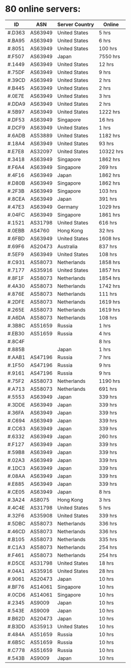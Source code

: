 # 80 online servers:

| ID | ASN | Server Country | Online |
| ------ | ------ | ------ | ------ |
| #.D363 | AS63949 | United States | 5 hrs |
| #.BA95 | AS63949 | United States | 6 hrs |
| #.8051 | AS63949 | United States | 100 hrs |
| #.F507 | AS63949 | Japan | 7550 hrs |
| #.1449 | AS63949 | United States | 12 hrs |
| #.75DF | AS63949 | United States | 9 hrs |
| #.39CD | AS63949 | United States | 2 hrs |
| #.B445 | AS63949 | United States | 2 hrs |
| #.0E7E | AS63949 | United States | 3 hrs |
| #.DDA9 | AS63949 | United States | 2 hrs |
| #.5B97 | AS63949 | United States | 1222 hrs |
| #.DF53 | AS63949 | Singapore | 16 hrs |
| #.DCF9 | AS63949 | United States | 1 hrs |
| #.6ADB | AS53889 | United States | 1182 hrs |
| #.18A4 | AS63949 | United States | 93 hrs |
| #.E7E8 | AS32097 | United States | 10322 hrs |
| #.3418 | AS63949 | Singapore | 1862 hrs |
| #.F6A4 | AS63949 | Singapore | 269 hrs |
| #.4F16 | AS63949 | Japan | 1862 hrs |
| #.D80B | AS63949 | Singapore | 1862 hrs |
| #.2F3B | AS63949 | Singapore | 103 hrs |
| #.8CEA | AS63949 | Japan | 391 hrs |
| #.47E3 | AS63949 | Germany | 1029 hrs |
| #.04FC | AS63949 | Singapore | 1861 hrs |
| #.1521 | AS31798 | United States | 616 hrs |
| #.0EBB | AS4760 | Hong Kong | 32 hrs |
| #.6FBD | AS63949 | United States | 1608 hrs |
| #.69F6 | AS20473 | Australia | 837 hrs |
| #.5EF9 | AS63949 | United States | 108 hrs |
| #.C931 | AS58073 | Netherlands | 1858 hrs |
| #.7177 | AS35916 | United States | 1857 hrs |
| #.8F1F | AS58073 | Netherlands | 1854 hrs |
| #.4A30 | AS58073 | Netherlands | 1742 hrs |
| #.876E | AS58073 | Netherlands | 111 hrs |
| #.2DFE | AS58073 | Netherlands | 1619 hrs |
| #.265E | AS58073 | Netherlands | 1619 hrs |
| #.A6DA | AS58073 | Netherlands | 108 hrs |
| #.3B8C | AS51659 | Russia | 1 hrs |
| #.EB30 | AS51659 | Russia | 4 hrs |
| #.8C4F |  |  | 8 hrs |
| #.885B |  | Japan | 1 hrs |
| #.AAB1 | AS47196 | Russia | 7 hrs |
| #.1F50 | AS47196 | Russia | 9 hrs |
| #.9161 | AS47196 | Russia | 9 hrs |
| #.75F2 | AS58073 | Netherlands | 1190 hrs |
| #.A713 | AS58073 | Netherlands | 691 hrs |
| #.5553 | AS63949 | Japan | 339 hrs |
| #.3DDE | AS63949 | Japan | 339 hrs |
| #.36FA | AS63949 | Japan | 339 hrs |
| #.C694 | AS63949 | Japan | 339 hrs |
| #.CC63 | AS63949 | Japan | 339 hrs |
| #.6332 | AS63949 | Japan | 260 hrs |
| #.F127 | AS63949 | Japan | 339 hrs |
| #.59B8 | AS63949 | Japan | 339 hrs |
| #.02A3 | AS63949 | Japan | 339 hrs |
| #.1DC3 | AS63949 | Japan | 339 hrs |
| #.08AA | AS63949 | Japan | 339 hrs |
| #.E885 | AS63949 | Japan | 339 hrs |
| #.CE05 | AS63949 | Japan | 8 hrs |
| #.3A24 | AS8075 | Hong Kong | 3 hrs |
| #.4C4E | AS31798 | United States | 5 hrs |
| #.32F6 | AS35908 | United States | 339 hrs |
| #.5DBC | AS58073 | Netherlands | 336 hrs |
| #.46CD | AS58073 | Netherlands | 336 hrs |
| #.B105 | AS58073 | Netherlands | 335 hrs |
| #.C1A3 | AS58073 | Netherlands | 254 hrs |
| #.F461 | AS58073 | Netherlands | 254 hrs |
| #.D5CE | AS31798 | United States | 18 hrs |
| #.04A1 | AS35916 | United States | 28 hrs |
| #.9061 | AS20473 | Japan | 10 hrs |
| #.BF76 | AS14061 | Singapore | 10 hrs |
| #.0CD6 | AS14061 | Singapore | 10 hrs |
| #.2345 | AS9009 | Japan | 10 hrs |
| #.543E | AS9009 | Japan | 10 hrs |
| #.B62D | AS20473 | Japan | 10 hrs |
| #.B3DD | AS35913 | United States | 10 hrs |
| #.484A | AS51659 | Russia | 10 hrs |
| #.6B5C | AS51659 | Russia | 10 hrs |
| #.C778 | AS51659 | Russia | 10 hrs |
| #.543B | AS9009 | Japan | 10 hrs |

